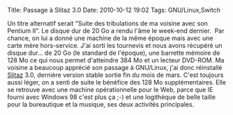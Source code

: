 Title: Passage à Slitaz 3.0
Date: 2010-10-12 19:02
Tags: GNU/Linux,Switch



Un titre alternatif serait "Suite des tribulations de ma voisine avec son
Pentium II". Le disque dur de 20 Go a rendu l'âme le week-end dernier.  Par
chance, on lui a donné une machine de la même époque mais avec une carte
mère hors-service. J'ai sorti les tournevis et nous avons récupéré un disque
dur... de 20 Go (le standard de l'époque), une barrette mémoire de 128 Mo ce
qui nous permet d'atteindre 384 Mo et un lecteur DVD-ROM. Ma voisine a beaucoup
apprécié son passage à GNU/Linux, j'ai donc réinstallé
[Slitaz](http://www.slitaz.org/fr) 3.0, dernière version stable sortie fin du
mois de mars. C'est toujours aussi léger, on a senti de suite le bénéfice des
128 Mo supplémentaires. Elle se retrouve avec une machine opérationnelle pour
le Web, parce que IE fourni avec Windows 98 c'est plus ça ;-) et une
logithèque de belle taille pour la bureautique et la musique, ses deux
activités principales.